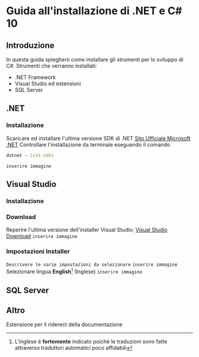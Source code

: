 # Guida all'installazione di .NET e C# 10
## Introduzione
In questa guida spiegherò come installare gli strumenti per lo sviluppo di C#.
Strumenti che verranno installati:
* .NET Framework
* Visual Studio ed estensioni
* SQL Server

## .NET
### Installazione
Scaricare ed installare l'ultima versione SDK di .NET
[Sito Ufficiale Microsoft .NET](https://dotnet.microsoft.com/en-us/download)
Controllare l'installazione da terminale eseguendo il comando
```cmd
dotnet --list-sdks
```

`inserire immagine`
## Visual Studio
### Installazione
### Download
Reperire l'ultima versione dell'installer Visual Studio:
[Visual Studio Download](https://visualstudio.microsoft.com/it/downloads/)
`inserire immagine`
### Impostazioni Installer
`Descrivere le varie impostazioni da selezionare`
`inserire immagine`
Selezionare lingua **English**[^1] (Inglese)
`inserire immagine`


## SQL Server

## Altro
Estensione per il riderect della documentazione



[^1]: L'inglese è **fortemente** indicato poichè le traduzioni sono fatte attraverso traduttori automatici poco affidabili